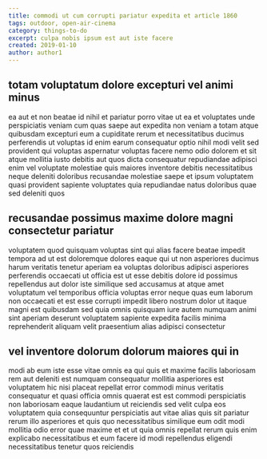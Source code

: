 ```yaml
---
title: commodi ut cum corrupti pariatur expedita et article 1860
tags: outdoor, open-air-cinema
category: things-to-do
excerpt: culpa nobis ipsum est aut iste facere
created: 2019-01-10
author: author1
---
```


## totam voluptatum dolore excepturi vel animi minus

ea aut et non beatae id nihil et pariatur porro vitae ut ea et voluptates unde perspiciatis veniam cum quas saepe aut expedita non veniam a totam atque quibusdam excepturi eum a cupiditate rerum et necessitatibus ducimus perferendis ut voluptas id enim earum consequatur optio nihil modi velit sed provident qui voluptas aspernatur voluptas facere nemo odio dolorem et sit atque mollitia iusto debitis aut quos dicta consequatur repudiandae adipisci enim vel voluptate molestiae quis maiores inventore debitis necessitatibus neque deleniti doloribus recusandae molestiae saepe et ipsum voluptatem quasi provident sapiente voluptates quia repudiandae natus doloribus quae sed deleniti quos

## recusandae possimus maxime dolore magni consectetur pariatur

voluptatem quod quisquam voluptas sint qui alias facere beatae impedit tempora ad ut est doloremque dolores eaque qui ut non asperiores ducimus harum veritatis tenetur aperiam ea voluptas doloribus adipisci asperiores perferendis occaecati ut officia est ut esse debitis dolore id possimus repellendus aut dolor iste similique sed accusamus at atque amet voluptatum vel temporibus officia voluptas error neque quas eum laborum non occaecati et est esse corrupti impedit libero nostrum dolor ut itaque magni est quibusdam sed quia omnis quisquam iure autem numquam animi sint aperiam deserunt voluptatem sapiente expedita facilis minima reprehenderit aliquam velit praesentium alias adipisci consectetur

## vel inventore dolorum dolorum maiores qui in

modi ab eum iste esse vitae omnis ea qui quis et maxime facilis laboriosam rem aut deleniti est numquam consequatur mollitia asperiores est voluptatem hic nisi placeat repellat error commodi minus veritatis consequatur et quasi officia omnis quaerat est est commodi perspiciatis non laboriosam eaque laudantium ut reiciendis sed velit culpa eos voluptatem quia consequuntur perspiciatis aut vitae alias quis sit pariatur rerum illo asperiores et quis quo necessitatibus similique eum odit modi mollitia odio error quae maxime et et ut quia omnis repellat rerum quis enim explicabo necessitatibus et eum facere id modi repellendus eligendi necessitatibus tenetur quos reiciendis
